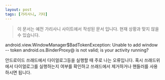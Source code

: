 ```yaml
---
layout: post
tags: [가리사니, 기타]
---
```


> 이 문서는 예전 가리사니 사이트에서 작성된 문서 입니다.
현재 상황과 맞지 않을 수 있습니다.


android.view.WindowManager$BadTokenException: Unable to add window -- token android.os.BinderProxy@ is not valid; is your activity running?

안드로이드 쓰래드에서 다이얼로그등을 실행할 때 주로 나는 오류입니다.
혹시 쓰래드위에서 다이얼로그를 실행하는지 여부를 확인하고 쓰래드에서 제거하거나 핸들러를 사용하시면 됩니다.
